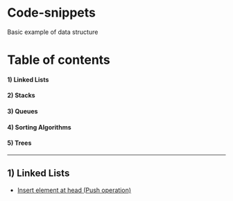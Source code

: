 # Code-snippets

Basic example of data structure

# Table of contents

#### 1) Linked Lists
#### 2) Stacks
#### 3) Queues
#### 4) Sorting Algorithms
#### 5) Trees

<hr/>

## 1) Linked Lists
* [Insert element at head (Push operation)](/data-structure/1.linked-list/singly-linked-list.py#L28-L38)
